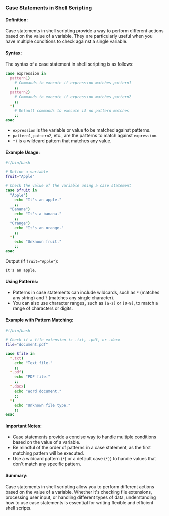 ### Case Statements in Shell Scripting

#### Definition:
Case statements in shell scripting provide a way to perform different actions based on the value of a variable. They are particularly useful when you have multiple conditions to check against a single variable.

#### Syntax:
The syntax of a case statement in shell scripting is as follows:
```bash
case expression in
  pattern1)
    # Commands to execute if expression matches pattern1
    ;;
  pattern2)
    # Commands to execute if expression matches pattern2
    ;;
  *)
    # Default commands to execute if no pattern matches
    ;;
esac
```
- `expression` is the variable or value to be matched against patterns.
- `pattern1`, `pattern2`, etc., are the patterns to match against `expression`.
- `*)` is a wildcard pattern that matches any value.

#### Example Usage:
```bash
#!/bin/bash

# Define a variable
fruit="Apple"

# Check the value of the variable using a case statement
case $fruit in
  "Apple")
    echo "It's an apple."
    ;;
  "Banana")
    echo "It's a banana."
    ;;
  "Orange")
    echo "It's an orange."
    ;;
  *)
    echo "Unknown fruit."
    ;;
esac
```
Output (if `fruit="Apple"`):
```
It's an apple.
```

#### Using Patterns:
- Patterns in case statements can include wildcards, such as `*` (matches any string) and `?` (matches any single character).
- You can also use character ranges, such as `[a-z]` or `[0-9]`, to match a range of characters or digits.

#### Example with Pattern Matching:
```bash
#!/bin/bash

# Check if a file extension is .txt, .pdf, or .docx
file="document.pdf"

case $file in
  *.txt)
    echo "Text file."
    ;;
  *.pdf)
    echo "PDF file."
    ;;
  *.docx)
    echo "Word document."
    ;;
  *)
    echo "Unknown file type."
    ;;
esac
```

#### Important Notes:
- Case statements provide a concise way to handle multiple conditions based on the value of a variable.
- Be mindful of the order of patterns in a case statement, as the first matching pattern will be executed.
- Use a wildcard pattern (`*`) or a default case (`*)`) to handle values that don't match any specific pattern.

#### Summary:
Case statements in shell scripting allow you to perform different actions based on the value of a variable. Whether it's checking file extensions, processing user input, or handling different types of data, understanding how to use case statements is essential for writing flexible and efficient shell scripts.
